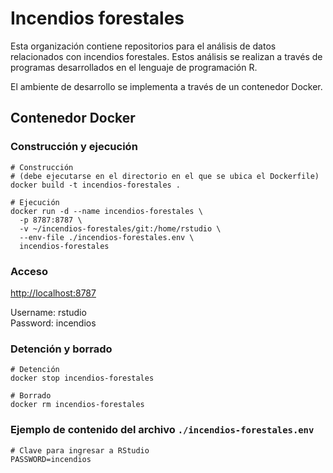 # Incendios forestales

Esta organización contiene repositorios para el análisis de datos relacionados con incendios forestales. Estos análisis se realizan a través de programas desarrollados en el lenguaje de programación R.

El ambiente de desarrollo se implementa a través de un contenedor Docker.

## Contenedor Docker

### Construcción y ejecución

```shell
# Construcción
# (debe ejecutarse en el directorio en el que se ubica el Dockerfile)
docker build -t incendios-forestales .

# Ejecución
docker run -d --name incendios-forestales \
  -p 8787:8787 \
  -v ~/incendios-forestales/git:/home/rstudio \
  --env-file ./incendios-forestales.env \
  incendios-forestales
```
  
### Acceso

[http://localhost:8787](http://localhost:8787)

Username: rstudio  
Password: incendios

### Detención y borrado

```shell
# Detención
docker stop incendios-forestales

# Borrado
docker rm incendios-forestales
```

### Ejemplo de contenido del archivo `./incendios-forestales.env`

```shell
# Clave para ingresar a RStudio
PASSWORD=incendios
```
